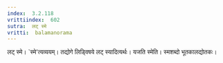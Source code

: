 ```yaml
---
index:  3.2.118
vrittiindex:  602
sutra:  लट् स्मे
vritti:  balamanorama 
---
```


लट् स्मे। `स्मे'त्यव्ययम्। तद्योगे लिड्विषये लट् स्यादित्यर्थः। यजति स्मेति। स्मशब्दो भूतकालद्योतकः।

